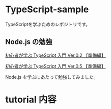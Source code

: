 # TypeScript-sample

TypeScriptを学ぶためのレポジトリです。

## Node.js の勉強

[初心者が学ぶ TypeScript 入門 Ver.0.2 【準備編】](https://qiita.com/ikkitang/items/5ee36fe5786893be5eee)

[初心者が学ぶ TypeScript 入門 Ver.0.5 【準備編】](https://qiita.com/ikkitang/items/a5b7fe752dd70eb15fc5)

Node.js を学ぶにあたって勉強してみました。

# tutorial 内容



